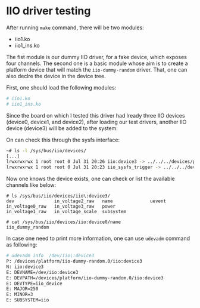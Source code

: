 # IIO driver testing


After running `make` command, there will be two modules:

* iio1.ko
* iio1_ins.ko

The fist module is our dummy IIO driver, for a fake device, which exposes four
channels. The second one is a basic module whose aim is to create a platform
device that will match the `iio-dummy-random` driver. That, one can also declre
the device in the device tree.

First, one should load the following modules:

```bash
# iio1.ko
# iio1_ins.ko
```

Since the board on which I tested this driver had lready three IIO devices
(device0, device1, and device2), after loading our test drivers, another
IIO device (device3) will be added to the system:

On can check this through the sysfs interface:

```bash
~# ls -l /sys/bus/iio/devices/
[...]
lrwxrwxrwx 1 root root 0 Jul 31 20:26 iio:device3 -> ../../../devices/platform/iio-dummy-random.0/iio:device3
lrwxrwxrwx 1 root root 0 Jul 31 20:23 iio_sysfs_trigger -> ../../../devices/iio_sysfs_trigger
```
Now one knows the device exists, one can check or list the available channels
like below:

```bach
# ls /sys/bus/iio/devices/iio\:device3/
dev               in_voltage2_raw   name              uevent
in_voltage0_raw   in_voltage3_raw   power
in_voltage1_raw   in_voltage_scale  subsystem

# cat /sys/bus/iio/devices/iio:device0/name
iio_dummy_random
```

In case one need to print more information, one can use `udevadm` command as
following:

```bash
# udevadm info  /dev/iio\:device3 
P: /devices/platform/iio-dummy-random.0/iio:device3
N: iio:device3
E: DEVNAME=/dev/iio:device3
E: DEVPATH=/devices/platform/iio-dummy-random.0/iio:device3
E: DEVTYPE=iio_device
E: MAJOR=250
E: MINOR=3
E: SUBSYSTEM=iio
```
